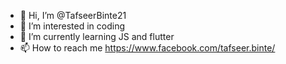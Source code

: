 - 👋 Hi, I’m @TafseerBinte21
- 👀 I’m interested in coding
- 🌱 I’m currently learning JS and flutter
- 📫 How to reach me https://www.facebook.com/tafseer.binte/

<!---
TafseerBinte21/TafseerBinte21 is a ✨ special ✨ repository because its `README.md` (this file) appears on your GitHub profile.
You can click the Preview link to take a look at your changes.
--->

